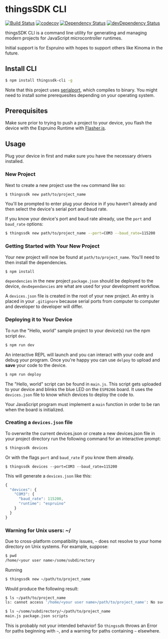 # thingsSDK CLI

[![Build Status](https://travis-ci.org/thingsSDK/thingssdk-cli.svg?branch=master)](https://travis-ci.org/thingsSDK/thingssdk-cli) 
[![codecov](https://codecov.io/gh/thingsSDK/thingssdk-cli/branch/master/graph/badge.svg)](https://codecov.io/gh/thingsSDK/thingssdk-cli)
[![Dependency Status](https://david-dm.org/thingssdk/thingssdk-cli.svg)](https://david-dm.org/thingssdk/thingssdk-cli)
[![devDependency Status](https://david-dm.org/thingssdk/thingssdk-cli/dev-status.svg)](https://david-dm.org/thingssdk/thingssdk-cli#info=devDependencies)

thingsSDK CLI is a command line utility for generating and managing modern projects for JavaScript microcontroller runtimes.

Initial support is for Espruino with hopes to support others like Kinoma in the future.

## Install CLI

```bash
$ npm install thingssdk-cli -g
```

Note that this project uses [serialport](https://github.com/EmergingTechnologyAdvisors/node-serialport), which compiles to binary. You might need to install some prerequesites depending on your operating system.

## Prerequisites
Make sure prior to trying to push a project to your device, you flash the device with the Espruino Runtime with [Flasher.js](https://github.com/thingsSDK/flasher.js/releases).

## Usage

Plug your device in first and make sure you have the necessary drivers installed.

### New Project

Next to create a new project use the `new` command like so:

```bash
$ thingssdk new path/to/project_name
```

You'll be prompted to enter plug your device in if you haven't already and then select the device's serial port and baud rate.

If you know your device's port and baud rate already, use the `port` and `baud_rate` options:

```bash
$ thingssdk new path/to/project_name --port=COM3 --baud_rate=115200
```

### Getting Started with Your New Project

Your new project will now be found at `path/to/project_name`. You'll need to then install the dependencies.

```bash
$ npm install
```

`dependencies` in the new project `package.json` should be deployed to the device, `devDependancies` are what are used for your development workflow.

A `devices.json` file is created in the root of your new project. An entry is placed in your `.gitignore` because serial ports from computer to computer and developer to developer will differ.

### Deploying it to Your Device

To run the "Hello, world" sample project to your device(s) run the npm script `dev`.

```bash
$ npm run dev
```

An interactive REPL will launch and you can interact with your code and debug your program. Once you're happy you can use `delpoy` to upload and __save__ your code to the device.

```bash
$ npm run deploy
```

The "Hello, world" script can be found in `main.js`. This script gets uploaded to your device and blinks the blue LED on the `ESP8266` board. It uses the `devices.json` file to know which devices to deploy the code to.

Your JavaScript program must implement a `main` function in order to be ran when the board is initialized.

### Creating a `devices.json` file

To overwrite the current devices.json or create a new devices.json file in your project directory run the following command for an interactive prompt:

```bash 
$ thingssdk devices
```

Or with the flags `port` and `baud_rate` if you know them already.

```
$ thingssdk devices --port=COM3 --baud_rate=115200
```

This will generate a `devices.json` like this:

```javascript
{
  "devices": {
    "COM3": {
      "baud_rate": 115200,
      "runtime": "espruino"
    }
  }
}
```

### Warning for Unix users: ~/
Due to cross-platform compatibility issues, `~` does not resolve to your home directory on Unix systems. For example, suppose:

```bash
$ pwd
/home/<your user name>/some/subdirectory
```

Running
```bash
$ thingssdk new ~/path/to/project_name
```

Would produce the following result:

```bash
$ ls ~/path/to/project_name
ls: cannot access '/home/<your user name>/path/to/project_name': No such file or directory

$ ls ~/some/subdirectory/~/path/to/project_name
main.js package.json scripts
```

This is probably not your intended behavior! So `thingssdk` throws an Error for paths beginning with `~`, and a warning for paths containing `~` elsewhere.
